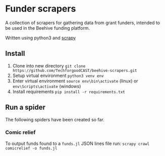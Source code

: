 Funder scrapers
===============

A collection of scrapers for gathering data from grant funders, intended
to be used in the Beehive funding platform.

Written using python3 and [scrapy](https://scrapy.org/)

Install
-------

1. Clone into new directory `git clone https://github.com/TechforgoodCAST/beehive-scrapers.git`
2. Setup virtual environment `python3 venv env`
3. Enter virtual environment `source env\bin\activate` (linux) or `env\Scripts\activate` (windows)
4. Install requirements `pip install -r requirements.txt`

Run a spider
------------

The following spiders have been created so far.

### Comic relief

To output funds found to a `funds.jl` JSON lines file
run: `scrapy crawl comicrelief -o funds.jl`
